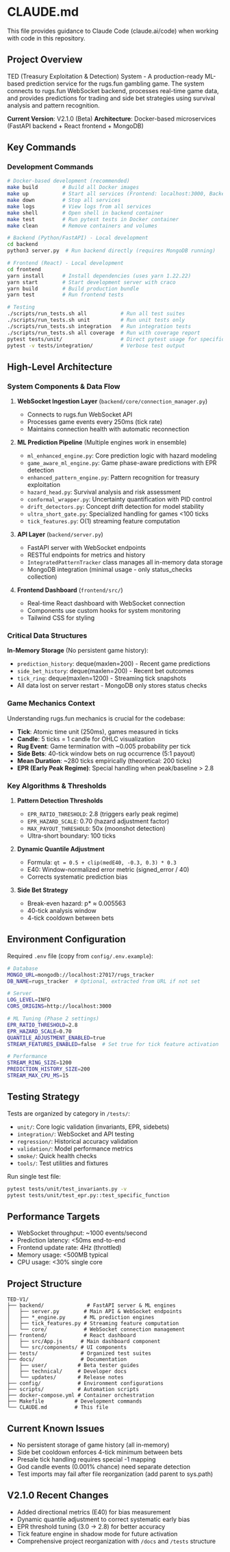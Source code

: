 # CLAUDE.md

This file provides guidance to Claude Code (claude.ai/code) when working with code in this repository.

## Project Overview

TED (Treasury Exploitation & Detection) System - A production-ready ML-based prediction service for the rugs.fun gambling game. The system connects to rugs.fun WebSocket backend, processes real-time game data, and provides predictions for trading and side bet strategies using survival analysis and pattern recognition.

**Current Version**: V2.1.0 (Beta)
**Architecture**: Docker-based microservices (FastAPI backend + React frontend + MongoDB)

## Key Commands

### Development Commands

```bash
# Docker-based development (recommended)
make build        # Build all Docker images
make up           # Start all services (Frontend: localhost:3000, Backend: localhost:8000)
make down         # Stop all services
make logs         # View logs from all services
make shell        # Open shell in backend container
make test         # Run pytest tests in Docker container
make clean        # Remove containers and volumes

# Backend (Python/FastAPI) - Local development
cd backend
python3 server.py  # Run backend directly (requires MongoDB running)

# Frontend (React) - Local development
cd frontend
yarn install      # Install dependencies (uses yarn 1.22.22)
yarn start        # Start development server with craco
yarn build        # Build production bundle
yarn test         # Run frontend tests

# Testing
./scripts/run_tests.sh all           # Run all test suites
./scripts/run_tests.sh unit          # Run unit tests only
./scripts/run_tests.sh integration   # Run integration tests
./scripts/run_tests.sh all coverage  # Run with coverage report
pytest tests/unit/                   # Direct pytest usage for specific category
pytest -v tests/integration/         # Verbose test output
```

## High-Level Architecture

### System Components & Data Flow

1. **WebSocket Ingestion Layer** (`backend/core/connection_manager.py`)
   - Connects to rugs.fun WebSocket API
   - Processes game events every 250ms (tick rate)
   - Maintains connection health with automatic reconnection

2. **ML Prediction Pipeline** (Multiple engines work in ensemble)
   - `ml_enhanced_engine.py`: Core prediction logic with hazard modeling
   - `game_aware_ml_engine.py`: Game phase-aware predictions with EPR detection
   - `enhanced_pattern_engine.py`: Pattern recognition for treasury exploitation
   - `hazard_head.py`: Survival analysis and risk assessment
   - `conformal_wrapper.py`: Uncertainty quantification with PID control
   - `drift_detectors.py`: Concept drift detection for model stability
   - `ultra_short_gate.py`: Specialized handling for games <100 ticks
   - `tick_features.py`: O(1) streaming feature computation

3. **API Layer** (`backend/server.py`)
   - FastAPI server with WebSocket endpoints
   - RESTful endpoints for metrics and history
   - `IntegratedPatternTracker` class manages all in-memory data storage
   - MongoDB integration (minimal usage - only status_checks collection)

4. **Frontend Dashboard** (`frontend/src/`)
   - Real-time React dashboard with WebSocket connection
   - Components use custom hooks for system monitoring
   - Tailwind CSS for styling

### Critical Data Structures

**In-Memory Storage** (No persistent game history):
- `prediction_history`: deque(maxlen=200) - Recent game predictions
- `side_bet_history`: deque(maxlen=200) - Recent bet outcomes  
- `tick_ring`: deque(maxlen=1200) - Streaming tick snapshots
- All data lost on server restart - MongoDB only stores status checks

### Game Mechanics Context

Understanding rugs.fun mechanics is crucial for the codebase:
- **Tick**: Atomic time unit (250ms), games measured in ticks
- **Candle**: 5 ticks = 1 candle for OHLC visualization
- **Rug Event**: Game termination with ~0.005 probability per tick
- **Side Bets**: 40-tick window bets on rug occurrence (5:1 payout)
- **Mean Duration**: ~280 ticks empirically (theoretical: 200 ticks)
- **EPR (Early Peak Regime)**: Special handling when peak/baseline > 2.8

### Key Algorithms & Thresholds

1. **Pattern Detection Thresholds**
   - `EPR_RATIO_THRESHOLD`: 2.8 (triggers early peak regime)
   - `EPR_HAZARD_SCALE`: 0.70 (hazard adjustment factor)
   - `MAX_PAYOUT_THRESHOLD`: 50x (moonshot detection)
   - Ultra-short boundary: 100 ticks

2. **Dynamic Quantile Adjustment**
   - Formula: `qt = 0.5 + clip(medE40, -0.3, 0.3) * 0.3`
   - E40: Window-normalized error metric (signed_error / 40)
   - Corrects systematic prediction bias

3. **Side Bet Strategy**
   - Break-even hazard: p* ≈ 0.005563
   - 40-tick analysis window
   - 4-tick cooldown between bets

## Environment Configuration

Required `.env` file (copy from `config/.env.example`):
```bash
# Database
MONGO_URL=mongodb://localhost:27017/rugs_tracker
DB_NAME=rugs_tracker  # Optional, extracted from URL if not set

# Server
LOG_LEVEL=INFO
CORS_ORIGINS=http://localhost:3000

# ML Tuning (Phase 2 settings)
EPR_RATIO_THRESHOLD=2.8
EPR_HAZARD_SCALE=0.70
QUANTILE_ADJUSTMENT_ENABLED=true
STREAM_FEATURES_ENABLED=false  # Set true for tick feature activation

# Performance
STREAM_RING_SIZE=1200
PREDICTION_HISTORY_SIZE=200
STREAM_MAX_CPU_MS=15
```

## Testing Strategy

Tests are organized by category in `/tests/`:
- `unit/`: Core logic validation (invariants, EPR, sidebets)
- `integration/`: WebSocket and API testing
- `regression/`: Historical accuracy validation
- `validation/`: Model performance metrics
- `smoke/`: Quick health checks
- `tools/`: Test utilities and fixtures

Run single test file:
```bash
pytest tests/unit/test_invariants.py -v
pytest tests/unit/test_epr.py::test_specific_function
```

## Performance Targets

- WebSocket throughput: ~1000 events/second
- Prediction latency: <50ms end-to-end
- Frontend update rate: 4Hz (throttled)
- Memory usage: <500MB typical
- CPU usage: <30% single core

## Project Structure

```
TED-V1/
├── backend/              # FastAPI server & ML engines
│   ├── server.py        # Main API & WebSocket endpoints
│   ├── *_engine.py      # ML prediction engines
│   ├── tick_features.py # Streaming feature computation
│   └── core/            # WebSocket connection management
├── frontend/            # React dashboard
│   ├── src/App.js      # Main dashboard component
│   └── src/components/ # UI components
├── tests/              # Organized test suites
├── docs/               # Documentation
│   ├── user/          # Beta tester guides
│   ├── technical/     # Developer docs
│   └── updates/       # Release notes
├── config/            # Environment configurations
├── scripts/           # Automation scripts
├── docker-compose.yml # Container orchestration
├── Makefile          # Development commands
└── CLAUDE.md         # This file
```

## Current Known Issues

- No persistent storage of game history (all in-memory)
- Side bet cooldown enforces 4-tick minimum between bets
- Presale tick handling requires special -1 mapping
- God candle events (0.001% chance) need separate detection
- Test imports may fail after file reorganization (add parent to sys.path)

## V2.1.0 Recent Changes

- Added directional metrics (E40) for bias measurement
- Dynamic quantile adjustment to correct systematic early bias
- EPR threshold tuning (3.0 → 2.8) for better accuracy
- Tick feature engine in shadow mode for future activation
- Comprehensive project reorganization with `/docs` and `/tests` structure